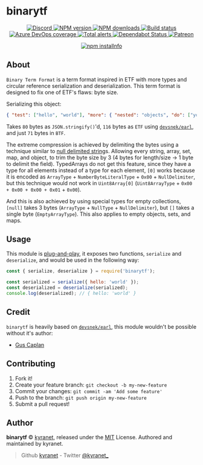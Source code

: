 # binarytf

<div align="center">
	<p>
		<a href="https://discord.gg/pE5sfxK">
			<img src="https://discordapp.com/api/guilds/582495121698717696/embed.png" alt="Discord" />
		</a>
		<a href="https://www.npmjs.com/package/binarytf">
			<img src="https://img.shields.io/npm/v/binarytf.svg?maxAge=3600" alt="NPM version" />
		</a>
		<a href="https://www.npmjs.com/package/binarytf">
			<img src="https://img.shields.io/npm/dt/binarytf.svg?maxAge=3600" alt="NPM downloads" />
		</a>
		<a href="https://dev.azure.com/kyranet/kyranet.public/_build/latest?definitionId=1&branchName=master">
			<img src="https://dev.azure.com/kyranet/kyranet.public/_apis/build/status/kyranet.binarytf?branchName=master" alt="Build status" />
		</a>
		<a href="https://dev.azure.com/kyranet/kyranet.public/_build/latest?definitionId=1&branchName=master">
			<img src="https://img.shields.io/azure-devops/coverage/kyranet/kyranet.public/12/master.svg" alt="Azure DevOps coverage">
		</a>
		<a href="https://lgtm.com/projects/g/kyranet/binarytf/alerts/">
			<img src="https://img.shields.io/lgtm/alerts/g/kyranet/binarytf.svg?logo=lgtm&logoWidth=18" alt="Total alerts">
		</a>
		<a href="https://dependabot.com">
			<img src="https://api.dependabot.com/badges/status?host=github&repo=kyranet/binarytf" alt="Dependabot Status">
		</a>
		<a href="https://www.patreon.com/kyranet">
			<img src="https://img.shields.io/badge/donate-patreon-F96854.svg" alt="Patreon" />
		</a>
	</p>
	<p>
		<a href="https://nodei.co/npm/binarytf/"><img src="https://nodei.co/npm/binarytf.png?downloads=true&stars=true" alt="npm installnfo" /></a>
	</p>
</div>

## About

`Binary Term Format` is a term format inspired in ETF with more types and circular reference serialization and deserialization.
This term format is designed to fix one of ETF's flaws: byte size.

Serializing this object:

```json
{ "test": ["hello", "world"], "more": { "nested": "objects", "do": ["you", "like", "it?"] } }
```

Takes `80` bytes as `JSON.stringify()`'d, `116` bytes as `ETF` using [`devsnek/earl`][earl], and just `71` bytes in `BTF`.

The extreme compression is achieved by delimiting the bytes using a technique similar to [null delimited string](https://en.wikipedia.org/wiki/Null-terminated_string)s. Allowing every string, array, set, map, and object, to trim the byte size by 3 (4 bytes for length/size -> 1 byte to delimit the field). TypedArrays do not get this feature, since they have a type for all elements instead of a type for each element, `[0]` works because it is encoded as `ArrayType` + `NumberByteLiteralType` + `0x00` + `NullDelimiter`, but this technique would not work in `Uint8Array[0]` (`Uint8ArrayType` + `0x00 + 0x00 + 0x00 + 0x01` + `0x00`).

And this is also achieved by using special types for empty collections, `[null]` takes 3 bytes (`ArrayType` + `NullType` + `NullDelimiter`), but `[]` takes a single byte (`EmptyArrayType`). This also applies to empty objects, sets, and maps.

## Usage

This module is [plug-and-play](https://en.wikipedia.org/wiki/Plug_and_play), it exposes two functions, `serialize` and `deserialize`, and would be used in the following way:

```javascript
const { serialize, deserialize } = require('binarytf');

const serialized = serialize({ hello: 'world' });
const deserialized = deserialize(serialized);
console.log(deserialized); // { hello: 'world' }
```

## Credit

`binarytf` is heavily based on [`devsnek/earl`][earl], this module wouldn't be possible without it's author:

- [Gus Caplan](https://github.com/devsnek)

## Contributing

1. Fork it!
1. Create your feature branch: `git checkout -b my-new-feature`
1. Commit your changes: `git commit -am 'Add some feature'`
1. Push to the branch: `git push origin my-new-feature`
1. Submit a pull request!

## Author

**binarytf** © [kyranet](https://github.com/kyranet), released under the
[MIT](https://github.com/kyranet/binarytf/blob/master/LICENSE) License.
Authored and maintained by kyranet.

> Github [kyranet](https://github.com/kyranet) - Twitter [@kyranet_](https://twitter.com/kyranet_)

[earl]: https://github.com/devsnek/earl

